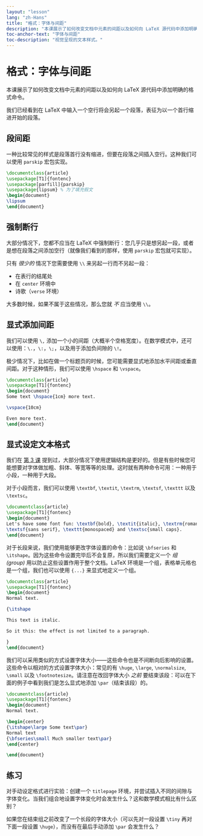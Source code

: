```yaml
---
layout: "lesson"
lang: "zh-Hans"
title: "格式：字体与间距"
description: "本课展示了如何改变文档中元素的间距以及如何向 LaTeX 源代码中添加明确的格式命令。"
toc-anchor-text: "字体与间距"
toc-description: "视觉呈现的文本样式。"
---
```


# 格式：字体与间距

<span
  class="summary">本课展示了如何改变文档中元素的间距以及如何向 LaTeX 源代码中添加明确的格式命令。</span>

我们已经看到在 LaTeX 中输入一个空行将会另起一个段落，表征为以一个首行缩进开始的段落。

## 段间距

一种比较常见的样式是段落首行没有缩进，但要在段落之间插入空行。这种我们可以使用 `parskip` 宏包实现。

```latex
\documentclass{article}
\usepackage[T1]{fontenc}
\usepackage[parfill]{parskip}
\usepackage{lipsum} % 为了填充假文
\begin{document}
\lipsum
\end{document}
```

## 强制断行

大部分情况下，您都不应当在 LaTeX 中强制断行：您几乎只是想另起一段，或者是想在段落之间添加空行（就像我们看到的那样，使用 `parskip` 宏包就可实现）。

只有 _很少的_ 情况下您需要使用 `\\` 来另起一行而不另起一段：

- 在表行的结尾处
- 在 `center` 环境中
- 诗歌（`verse` 环境）

大多数时候，如果不属于这些情况，那么您就 _不_ 应当使用 `\\`。

## 显式添加间距

我们可以使用 `\,` 添加一个小的间距（大概半个空格宽度）。在数学模式中，还可以使用：`\.`，`\:`，`\;`，以及用于添加负间隙的 `\!`。

极少情况下，比如在做一个标题页的时候，您可能需要显式地添加水平间距或垂直间距。对于这种情形，我们可以使用 `\hspace` 和 `\vspace`。

```latex
\documentclass{article}
\usepackage[T1]{fontenc}
\begin{document}
Some text \hspace{1cm} more text.

\vspace{10cm}

Even more text.
\end{document}
```

## 显式设定文本格式

我们在 [第 3 课](lesson-03) 提到过，大部分情况下使用逻辑结构是更好的。但是有些时候您可能想要对字体做加粗、斜体、等宽等等的处理。这时就有两种命令可用：一种用于小段，一种用于大段。

对于小段而言，我们可以使用 `\textbf`, `\textit`, `\textrm`, `\textsf`, `\texttt` 以及 `\textsc`。

```latex
\documentclass{article}
\usepackage[T1]{fontenc}
\begin{document}
Let's have some font fun: \textbf{bold}, \textit{italic}, \textrm{roman},
\textsf{sans serif}, \texttt{monospaced} and \textsc{small caps}.
\end{document}
```

对于长段来说，我们使用能够更改字体设置的命令：比如说 `\bfseries` 和 `\itshape`。因为这些命令设置完毕后不会复原，所以我们需要定义一个 _组 (group)_ 用以防止这些设置作用于整个文档。LaTeX 环境是一个组，表格单元格也是一个组，我们也可以使用 `{...}` 来显式地定义一个组。

```latex
\documentclass{article}
\usepackage[T1]{fontenc}
\begin{document}
Normal text.

{\itshape

This text is italic.

So it this: the effect is not limited to a paragraph.

}
\end{document}
```

我们可以采用类似的方式设置字体大小——这些命令也是不间断向后影响的设置。这些命令以相对的方式设置字体大小：常见的有 `\huge`, `\large`, `\normalsize`, `\small` 以及 `\footnotesize`。请注意在改回字体大小 _之前_ 要结束该段：可以在下面的例子中看到我们是怎么显式地添加 `\par`（结束该段）的。

```latex
\documentclass{article}
\usepackage[T1]{fontenc}
\begin{document}
Normal text.

\begin{center}
{\itshape\large Some text\par}
Normal text
{\bfseries\small Much smaller text\par}
\end{center}

\end{document}
```

## 练习

对手动设定格式进行实验：创建一个 `titlepage` 环境，并尝试插入不同的间隙与字体变化。当我们组合地设置字体变化时会发生什么？这和数学模式相比有什么区别？

如果您在结束组之前改变了一个长段的字体大小（可以先对一段设置 `\tiny` 再对下面一段设置 `\huge`），而没有在最后手动添加 `\par` 会发生什么？
